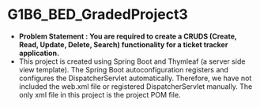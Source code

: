 # G1B6_BED_GradedProject3
* **Problem Statement : You are required to create a CRUDS (Create, Read, Update, Delete, Search) functionality for a ticket tracker application.**
* This project is created using Spring Boot and Thymleaf (a server side view template). The Spring Boot autoconfiguration registers and configures the DispatcherServlet automatically. Therefore, we have not included the web.xml file or registered DispatcherServlet manually. The only xml file in this project is the project POM file.
